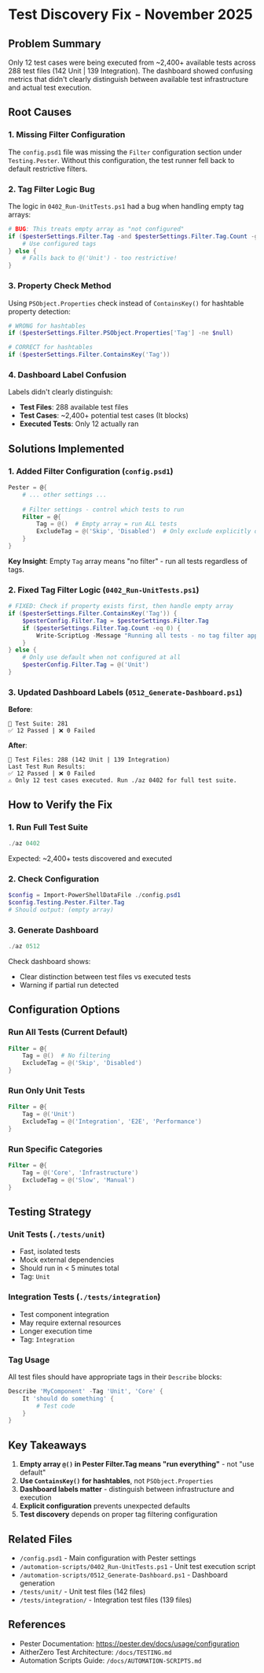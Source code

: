 # Test Discovery Fix - November 2025

## Problem Summary

Only 12 test cases were being executed from ~2,400+ available tests across 288 test files (142 Unit | 139 Integration). The dashboard showed confusing metrics that didn't clearly distinguish between available test infrastructure and actual test execution.

## Root Causes

### 1. Missing Filter Configuration
The `config.psd1` file was missing the `Filter` configuration section under `Testing.Pester`. Without this configuration, the test runner fell back to default restrictive filters.

### 2. Tag Filter Logic Bug  
The logic in `0402_Run-UnitTests.ps1` had a bug when handling empty tag arrays:
```powershell
# BUG: This treats empty array as "not configured"
if ($pesterSettings.Filter.Tag -and $pesterSettings.Filter.Tag.Count -gt 0) {
    # Use configured tags
} else {
    # Falls back to @('Unit') - too restrictive!
}
```

### 3. Property Check Method
Using `PSObject.Properties` check instead of `ContainsKey()` for hashtable property detection:
```powershell
# WRONG for hashtables
if ($pesterSettings.Filter.PSObject.Properties['Tag'] -ne $null)

# CORRECT for hashtables  
if ($pesterSettings.Filter.ContainsKey('Tag'))
```

### 4. Dashboard Label Confusion
Labels didn't clearly distinguish:
- **Test Files**: 288 available test files
- **Test Cases**: ~2,400+ potential test cases (It blocks)
- **Executed Tests**: Only 12 actually ran

## Solutions Implemented

### 1. Added Filter Configuration (`config.psd1`)
```powershell
Pester = @{
    # ... other settings ...
    
    # Filter settings - control which tests to run
    Filter = @{
        Tag = @()  # Empty array = run ALL tests
        ExcludeTag = @('Skip', 'Disabled')  # Only exclude explicitly disabled
    }
}
```

**Key Insight**: Empty `Tag` array means "no filter" - run all tests regardless of tags.

### 2. Fixed Tag Filter Logic (`0402_Run-UnitTests.ps1`)
```powershell
# FIXED: Check if property exists first, then handle empty array
if ($pesterSettings.Filter.ContainsKey('Tag')) {
    $pesterConfig.Filter.Tag = $pesterSettings.Filter.Tag
    if ($pesterSettings.Filter.Tag.Count -eq 0) {
        Write-ScriptLog -Message "Running all tests - no tag filter applied"
    }
} else {
    # Only use default when not configured at all
    $pesterConfig.Filter.Tag = @('Unit')
}
```

### 3. Updated Dashboard Labels (`0512_Generate-Dashboard.ps1`)

**Before**:
```
🧪 Test Suite: 281
✅ 12 Passed | ❌ 0 Failed
```

**After**:
```
🧪 Test Files: 288 (142 Unit | 139 Integration)
Last Test Run Results:
✅ 12 Passed | ❌ 0 Failed
⚠️ Only 12 test cases executed. Run ./az 0402 for full test suite.
```

## How to Verify the Fix

### 1. Run Full Test Suite
```powershell
./az 0402
```
Expected: ~2,400+ tests discovered and executed

### 2. Check Configuration
```powershell
$config = Import-PowerShellDataFile ./config.psd1
$config.Testing.Pester.Filter.Tag
# Should output: (empty array)
```

### 3. Generate Dashboard
```powershell
./az 0512
```
Check dashboard shows:
- Clear distinction between test files vs executed tests
- Warning if partial run detected

## Configuration Options

### Run All Tests (Current Default)
```powershell
Filter = @{
    Tag = @()  # No filtering
    ExcludeTag = @('Skip', 'Disabled')
}
```

### Run Only Unit Tests
```powershell
Filter = @{
    Tag = @('Unit')
    ExcludeTag = @('Integration', 'E2E', 'Performance')
}
```

### Run Specific Categories
```powershell
Filter = @{
    Tag = @('Core', 'Infrastructure')
    ExcludeTag = @('Slow', 'Manual')
}
```

## Testing Strategy

### Unit Tests (`./tests/unit`)
- Fast, isolated tests
- Mock external dependencies
- Should run in < 5 minutes total
- Tag: `Unit`

### Integration Tests (`./tests/integration`)  
- Test component integration
- May require external resources
- Longer execution time
- Tag: `Integration`

### Tag Usage
All test files should have appropriate tags in their `Describe` blocks:
```powershell
Describe 'MyComponent' -Tag 'Unit', 'Core' {
    It 'should do something' {
        # Test code
    }
}
```

## Key Takeaways

1. **Empty array `@()` in Pester Filter.Tag means "run everything"** - not "use default"
2. **Use `ContainsKey()` for hashtables**, not `PSObject.Properties`
3. **Dashboard labels matter** - distinguish between infrastructure and execution
4. **Explicit configuration** prevents unexpected defaults
5. **Test discovery** depends on proper tag filtering configuration

## Related Files

- `/config.psd1` - Main configuration with Pester settings
- `/automation-scripts/0402_Run-UnitTests.ps1` - Unit test execution script
- `/automation-scripts/0512_Generate-Dashboard.ps1` - Dashboard generation
- `/tests/unit/` - Unit test files (142 files)
- `/tests/integration/` - Integration test files (139 files)

## References

- Pester Documentation: https://pester.dev/docs/usage/configuration
- AitherZero Test Architecture: `/docs/TESTING.md`
- Automation Scripts Guide: `/docs/AUTOMATION-SCRIPTS.md`
